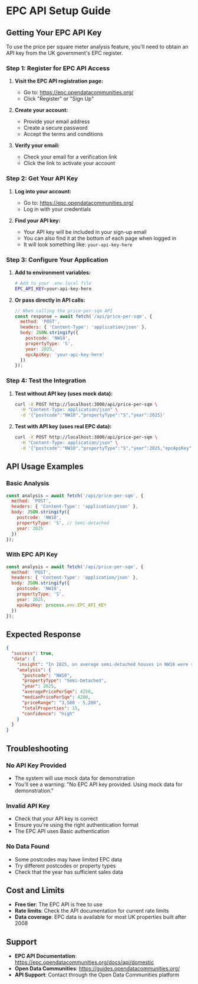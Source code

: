 # EPC API Setup Guide

## Getting Your EPC API Key

To use the price per square meter analysis feature, you'll need to obtain an API key from the UK government's EPC register.

### Step 1: Register for EPC API Access

1. **Visit the EPC API registration page:**
   - Go to: https://epc.opendatacommunities.org/
   - Click "Register" or "Sign Up"

2. **Create your account:**
   - Provide your email address
   - Create a secure password
   - Accept the terms and conditions

3. **Verify your email:**
   - Check your email for a verification link
   - Click the link to activate your account

### Step 2: Get Your API Key

1. **Log into your account:**
   - Go to: https://epc.opendatacommunities.org/
   - Log in with your credentials

2. **Find your API key:**
   - Your API key will be included in your sign-up email
   - You can also find it at the bottom of each page when logged in
   - It will look something like: `your-api-key-here`

### Step 3: Configure Your Application

1. **Add to environment variables:**
   ```bash
   # Add to your .env.local file
   EPC_API_KEY=your-api-key-here
   ```

2. **Or pass directly in API calls:**
   ```javascript
   // When calling the price-per-sqm API
   const response = await fetch('/api/price-per-sqm', {
     method: 'POST',
     headers: { 'Content-Type': 'application/json' },
     body: JSON.stringify({
       postcode: 'NW10',
       propertyType: 'S',
       year: 2025,
       epcApiKey: 'your-api-key-here'
     })
   });
   ```

### Step 4: Test the Integration

1. **Test without API key (uses mock data):**
   ```bash
   curl -X POST http://localhost:3000/api/price-per-sqm \
     -H "Content-Type: application/json" \
     -d '{"postcode":"NW10","propertyType":"S","year":2025}'
   ```

2. **Test with API key (uses real EPC data):**
   ```bash
   curl -X POST http://localhost:3000/api/price-per-sqm \
     -H "Content-Type: application/json" \
     -d '{"postcode":"NW10","propertyType":"S","year":2025,"epcApiKey":"your-api-key-here"}'
   ```

## API Usage Examples

### Basic Analysis
```javascript
const analysis = await fetch('/api/price-per-sqm', {
  method: 'POST',
  headers: { 'Content-Type': 'application/json' },
  body: JSON.stringify({
    postcode: 'NW10',
    propertyType: 'S', // Semi-detached
    year: 2025
  })
});
```

### With EPC API Key
```javascript
const analysis = await fetch('/api/price-per-sqm', {
  method: 'POST',
  headers: { 'Content-Type': 'application/json' },
  body: JSON.stringify({
    postcode: 'NW10',
    propertyType: 'S',
    year: 2025,
    epcApiKey: process.env.EPC_API_KEY
  })
});
```

## Expected Response

```json
{
  "success": true,
  "data": {
    "insight": "In 2025, on average semi-detached houses in NW10 were sold for £4,250 per square metre",
    "analysis": {
      "postcode": "NW10",
      "propertyType": "Semi-Detached",
      "year": 2025,
      "averagePricePerSqm": 4250,
      "medianPricePerSqm": 4200,
      "priceRange": "3,500 - 5,200",
      "totalProperties": 15,
      "confidence": "high"
    }
  }
}
```

## Troubleshooting

### No API Key Provided
- The system will use mock data for demonstration
- You'll see a warning: "No EPC API key provided. Using mock data for demonstration."

### Invalid API Key
- Check that your API key is correct
- Ensure you're using the right authentication format
- The EPC API uses Basic authentication

### No Data Found
- Some postcodes may have limited EPC data
- Try different postcodes or property types
- Check that the year has sufficient sales data

## Cost and Limits

- **Free tier**: The EPC API is free to use
- **Rate limits**: Check the API documentation for current rate limits
- **Data coverage**: EPC data is available for most UK properties built after 2008

## Support

- **EPC API Documentation**: https://epc.opendatacommunities.org/docs/api/domestic
- **Open Data Communities**: https://guides.opendatacommunities.org/
- **API Support**: Contact through the Open Data Communities platform

